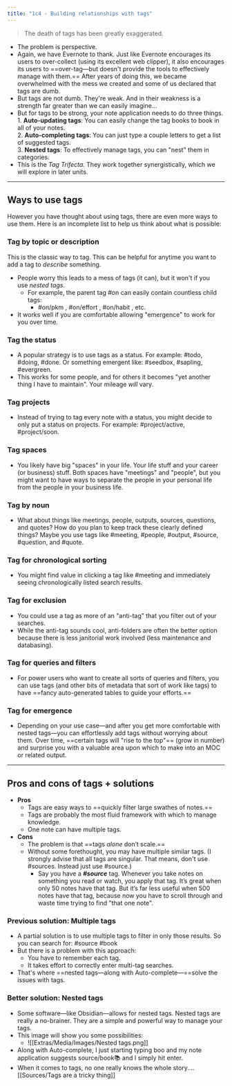 ```yaml
---
title: "1c4 - Building relationships with tags"
---
```

> The death of tags has been greatly exaggerated.

- The problem is perspective.  
- Again, we have Evernote to thank. Just like Evernote encourages its users to over-collect (using its excellent web clipper), it also encourages its users to ==over-tag—but doesn't provide the tools to effectively manage with them.== After years of doing this, we became overwhelmed with the mess we created and some of us declared that tags are dumb.
- But tags are not dumb. They're weak. And in their weakness is a strength far greater than we can easily imagine...  
- But for tags to be strong, your note application needs to do three things.
	1. **Auto-updating tags**: You can easily change the tag books to book in all of your notes.  
	2. **Auto-completing tags**: You can just type a couple letters to get a list of suggested tags.  
	3. **Nested tags**: To effectively manage tags, you can "nest" them in categories.
- This is the _Tag Trifecta_. They work together synergistically, which we will explore in later units.

--- 
## Ways to use tags
However you have thought about using tags, there are even more ways to use them. Here is an incomplete list to help us think about what is possible:  
  
### Tag by **topic** or **description**
This is the classic way to tag. This can be helpful for anytime you want to add a tag to _describe_ something.   
- People worry this leads to a mess of tags (it can), but it won't if you use _nested tags_. 
    - For example, the parent tag #on can easily contain countless child tags:
        - #on/pkm , #on/effort , #on/habit , etc.
- It works well if you are comfortable allowing "emergence" to work for you over time. 

### ﻿Tag the **status**
- A popular strategy is to use tags as a status. For example: #todo, #doing, #done. Or something emergent like: #seedbox, #sapling, #evergreen. 
- This works for some people, and for others it becomes "yet another thing I have to maintain". Your mileage _will_ vary.

### ﻿Tag **projects**
- Instead of trying to tag every note with a status, you might decide to only put a status on projects. For example: #project/active, #project/soon.

### ﻿﻿Tag **spaces**
- You likely have big "spaces" in your life. Your life stuff and your career (or business) stuff. Both spaces have "meetings" and "people", but you might want to have ways to separate the people in your personal life from the people in your business life. 

### ﻿Tag by **noun**
- What about things like meetings, people, outputs, sources, questions, and quotes? How do you plan to keep track these clearly defined things? Maybe you use tags like #meeting, #people, #output, #source, #question, and #quote. 

### ﻿Tag for **chronological sorting**
- You might find value in clicking a tag like #meeting and immediately seeing chronologically listed search results.

### ﻿﻿Tag for **exclusion** 
- You could use a tag as more of an "anti-tag" that you filter out of your searches.
- While the anti-tag sounds cool, anti-folders are often the better option because there is less janitorial work involved (less maintenance and databasing).

### ﻿Tag for **queries** and **filters**
- For power users who want to create all sorts of queries and filters, you can use tags (and other bits of metadata that sort of work like tags) to have ==fancy auto-generated tables to guide your efforts.==

### ﻿﻿Tag for **emergence**
- Depending on your use case—and after you get more comfortable with nested tags—you can effortlessly add tags without worrying about them. Over time, ==certain tags will "rise to the top"== (grow in number) and surprise you with a valuable area upon which to make into an MOC or related output.

---
## Pros and cons of tags + solutions
- **Pros**
	- Tags are easy ways to ==quickly filter large swathes of notes.==
	- Tags are probably the most fluid framework with which to manage knowledge. 
	- One note can have multiple tags.
- **Cons**
	- The problem is that ==tags _alone_ don’t scale.==
	- Without some forethought, you may have multiple similar tags. (I strongly advise that all tags are singular. That means, don't use #sources. Instead just use #source.)
		- Say you have a **_#source_** tag. Whenever you take notes on something you read or watch, you apply that tag. It’s great when only 50 notes have that tag. But it’s far less useful when 500 notes have that tag, because now you have to scroll through and waste time trying to find "that one note".

### Previous solution: **Multiple tags**
- A partial solution is to use multiple tags to filter in only those results. So you can search for: #source #book 
- But there is a problem with this approach:  
	- You have to remember each tag.
	- It takes effort to correctly enter multi-tag searches.
- That's where ==nested tags—along with Auto-complete—==solve the issues with tags.

### Better solution: **Nested tags**
- Some software—like Obsidian—allows for nested tags. Nested tags are really a no-brainer. They are a simple and powerful way to manage your tags.  
- This image will show you some possibilities:
	- ![[Extras/Media/Images/Nested tags.png]]
- Along with Auto-complete, I just starting typing boo and my note application suggests source/book📚 and I simply hit enter.
-   When it comes to tags, no one really knows the whole story.... [[Sources/Tags are a tricky thing]]